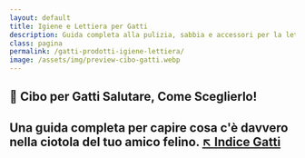 ```yaml
---
layout: default
title: Igiene e Lettiera per Gatti
description: Guida completa alla pulizia, sabbia e accessori per la lettiera del tuo gatto.
class: pagina
permalink: /gatti-prodotti-igiene-lettiera/
image: /assets/img/preview-cibo-gatti.webp
---
```

<main class="layout-wrapper">

<!-- 📝 INTRODUZIONE -->
<section class="intro">
  <h1 class="main-title-centered">🍴 Cibo per Gatti Salutare, Come Sceglierlo!</h1>
  <h2 class="small-title">
    Una guida completa per capire cosa c'è davvero nella ciotola del tuo amico felino.
    <a href="/index-tutto-gatti/" class="btn-indice" aria-label="Vai all’indice gatti">↖️ Indice Gatti</a>
  </h2>
</section>
